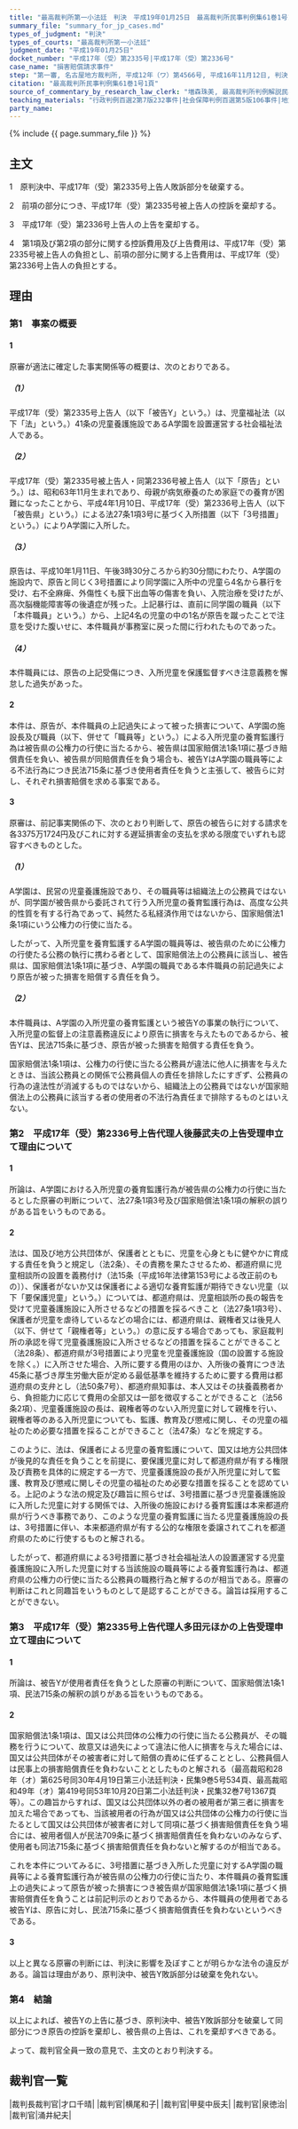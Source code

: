 ```yaml
---
title: "最高裁判所第一小法廷　判決　平成19年01月25日　最高裁判所民事判例集61巻1号1頁"
summary_file: "summary_for_jp_cases.md"
types_of_judgment: "判決"
types_of_courts: "最高裁判所第一小法廷"
judgment_date: "平成19年01月25日"
docket_number: "平成17年（受）第2335号|平成17年（受）第2336号"
case_name: "損害賠償請求事件"
step: "第一審, 名古屋地方裁判所, 平成12年（ワ）第4566号, 平成16年11月12日, 判決|控訴審, 名古屋高等裁判所, 平成16年（ネ）第1125号, 平成17年9月29日, 判決"
citation: "最高裁判所民事判例集61巻1号1頁"
source_of_commentary_by_research_law_clerk: "増森珠美, 最高裁判所判例解説民事篇平成19年度1頁"
teaching_materials: "行政判例百選2第7版232事件|社会保障判例百選第5版106事件|地方自治判例百選第4版66事件"
party_name:
---
```




{% include {{ page.summary_file }}  %}








## 主文



1　原判決中、平成17年（受）第2335号上告人敗訴部分を破棄する。

2　前項の部分につき、平成17年（受）第2335号被上告人の控訴を棄却する。

3　平成17年（受）第2336号上告人の上告を棄却する。

4　第1項及び第2項の部分に関する控訴費用及び上告費用は、平成17年（受）第2335号被上告人の負担とし、前項の部分に関する上告費用は、平成17年（受）第2336号上告人の負担とする。





## 理由



### 第1　事案の概要

#### 1

原審が適法に確定した事実関係等の概要は、次のとおりである。

##### （1）

平成17年（受）第2335号上告人（以下「被告Y」という。）は、児童福祉法（以下「法」という。）41条の児童養護施設であるA学園を設置運営する社会福祉法人である。

##### （2）

平成17年（受）第2335号被上告人・同第2336号被上告人（以下「原告」という。）は、昭和63年11月生まれであり、母親が病気療養のため家庭での養育が困難になったことから、平成4年1月10日、平成17年（受）第2336号上告人（以下「被告県」という。）による法27条1項3号に基づく入所措置（以下「3号措置」という。）によりA学園に入所した。

##### （3）

原告は、平成10年1月11日、午後3時30分ころから約30分間にわたり、A学園の施設内で、原告と同じく3号措置により同学園に入所中の児童ら4名から暴行を受け、右不全麻痺、外傷性くも膜下出血等の傷害を負い、入院治療を受けたが、高次脳機能障害等の後遺症が残った。上記暴行は、直前に同学園の職員（以下「本件職員」という。）から、上記4名の児童の中の1名が原告を蹴ったことで注意を受けた腹いせに、本件職員が事務室に戻った間に行われたものであった。

##### （4）

本件職員には、原告の上記受傷につき、入所児童を保護監督すべき注意義務を懈怠した過失があった。

#### 2

本件は、原告が、本件職員の上記過失によって被った損害について、A学園の施設長及び職員（以下、併せて「職員等」という。）による入所児童の養育監護行為は被告県の公権力の行使に当たるから、被告県は国家賠償法1条1項に基づき賠償責任を負い、被告県が同賠償責任を負う場合も、被告YはA学園の職員等による不法行為につき民法715条に基づき使用者責任を負うと主張して、被告らに対し、それぞれ損害賠償を求める事案である。

#### 3

原審は、前記事実関係の下、次のとおり判断して、原告の被告らに対する請求を各3375万1724円及びこれに対する遅延損害金の支払を求める限度でいずれも認容すべきものとした。

##### （1）

A学園は、民営の児童養護施設であり、その職員等は組織法上の公務員ではないが、同学園が被告県から委託されて行う入所児童の養育監護行為は、高度な公共的性質を有する行為であって、純然たる私経済作用ではないから、国家賠償法1条1項にいう公権力の行使に当たる。

したがって、入所児童を養育監護するA学園の職員等は、被告県のために公権力の行使たる公務の執行に携わる者として、国家賠償法上の公務員に該当し、被告県は、国家賠償法1条1項に基づき、A学園の職員である本件職員の前記過失により原告が被った損害を賠償する責任を負う。

##### （2）

本件職員は、A学園の入所児童の養育監護という被告Yの事業の執行について、入所児童の監督上の注意義務違反により原告に損害を与えたものであるから、被告Yは、民法715条に基づき、原告が被った損害を賠償する責任を負う。

国家賠償法1条1項は、公権力の行使に当たる公務員が違法に他人に損害を与えたときは、当該公務員との関係で公務員個人の責任を排除したにすぎず、公務員の行為の違法性が消滅するものではないから、組織法上の公務員ではないが国家賠償法上の公務員に該当する者の使用者の不法行為責任まで排除するものとはいえない。

### 第2　平成17年（受）第2336号上告代理人後藤武夫の上告受理申立て理由について



#### 1

所論は、A学園における入所児童の養育監護行為が被告県の公権力の行使に当たるとした原審の判断について、法27条1項3号及び国家賠償法1条1項の解釈の誤りがある旨をいうものである。

#### 2

法は、国及び地方公共団体が、保護者とともに、児童を心身ともに健やかに育成する責任を負うと規定し（法2条）、その責務を果たさせるため、都道府県に児童相談所の設置を義務付け（法15条〔平成16年法律第153号による改正前のもの〕）、保護者がないか又は保護者による適切な養育監護が期待できない児童（以下「要保護児童」という。）については、都道府県は、児童相談所の長の報告を受けて児童養護施設に入所させるなどの措置を採るべきこと（法27条1項3号）、保護者が児童を虐待しているなどの場合には、都道府県は、親権者又は後見人（以下、併せて「親権者等」という。）の意に反する場合であっても、家庭裁判所の承認を得て児童養護施設に入所させるなどの措置を採ることができること（法28条）、都道府県が3号措置により児童を児童養護施設（国の設置する施設を除く。）に入所させた場合、入所に要する費用のほか、入所後の養育につき法45条に基づき厚生労働大臣が定める最低基準を維持するために要する費用は都道府県の支弁とし（法50条7号）、都道府県知事は、本人又はその扶養義務者から、負担能力に応じて費用の全部又は一部を徴収することができること（法56条2項）、児童養護施設の長は、親権者等のない入所児童に対して親権を行い、親権者等のある入所児童についても、監護、教育及び懲戒に関し、その児童の福祉のため必要な措置を採ることができること（法47条）などを規定する。

このように、法は、保護者による児童の養育監護について、国又は地方公共団体が後見的な責任を負うことを前提に、要保護児童に対して都道府県が有する権限及び責務を具体的に規定する一方で、児童養護施設の長が入所児童に対して監護、教育及び懲戒に関しその児童の福祉のため必要な措置を採ることを認めている。上記のような法の規定及び趣旨に照らせば、3号措置に基づき児童養護施設に入所した児童に対する関係では、入所後の施設における養育監護は本来都道府県が行うべき事務であり、このような児童の養育監護に当たる児童養護施設の長は、3号措置に伴い、本来都道府県が有する公的な権限を委譲されてこれを都道府県のために行使するものと解される。

したがって、都道府県による3号措置に基づき社会福祉法人の設置運営する児童養護施設に入所した児童に対する当該施設の職員等による養育監護行為は、都道府県の公権力の行使に当たる公務員の職務行為と解するのが相当である。原審の判断はこれと同趣旨をいうものとして是認することができる。論旨は採用することができない。

### 第3　平成17年（受）第2335号上告代理人多田元ほかの上告受理申立て理由について

#### 1

所論は、被告Yが使用者責任を負うとした原審の判断について、国家賠償法1条1項、民法715条の解釈の誤りがある旨をいうものである。

#### 2

国家賠償法1条1項は、国又は公共団体の公権力の行使に当たる公務員が、その職務を行うについて、故意又は過失によって違法に他人に損害を与えた場合には、国又は公共団体がその被害者に対して賠償の責めに任ずることとし、公務員個人は民事上の損害賠償責任を負わないこととしたものと解される（最高裁昭和28年（オ）第625号同30年4月19日第三小法廷判決・民集9巻5号534頁、最高裁昭和49年（オ）第419号同53年10月20日第二小法廷判決・民集32巻7号1367頁等）。この趣旨からすれば、国又は公共団体以外の者の被用者が第三者に損害を加えた場合であっても、当該被用者の行為が国又は公共団体の公権力の行使に当たるとして国又は公共団体が被害者に対して同項に基づく損害賠償責任を負う場合には、被用者個人が民法709条に基づく損害賠償責任を負わないのみならず、使用者も同法715条に基づく損害賠償責任を負わないと解するのが相当である。

これを本件についてみるに、3号措置に基づき入所した児童に対するA学園の職員等による養育監護行為が被告県の公権力の行使に当たり、本件職員の養育監護上の過失によって原告が被った損害につき被告県が国家賠償法1条1項に基づく損害賠償責任を負うことは前記判示のとおりであるから、本件職員の使用者である被告Yは、原告に対し、民法715条に基づく損害賠償責任を負わないというべきである。

#### 3

以上と異なる原審の判断には、判決に影響を及ぼすことが明らかな法令の違反がある。論旨は理由があり、原判決中、被告Y敗訴部分は破棄を免れない。

### 第4　結論

以上によれば、被告Yの上告に基づき、原判決中、被告Y敗訴部分を破棄して同部分につき原告の控訴を棄却し、被告県の上告は、これを棄却すべきである。

よって、裁判官全員一致の意見で、主文のとおり判決する。

## 裁判官一覧

|裁判長裁判官|才口千晴|
|裁判官|横尾和子|
|裁判官|甲斐中辰夫|
|裁判官|泉徳治|
|裁判官|涌井紀夫|



